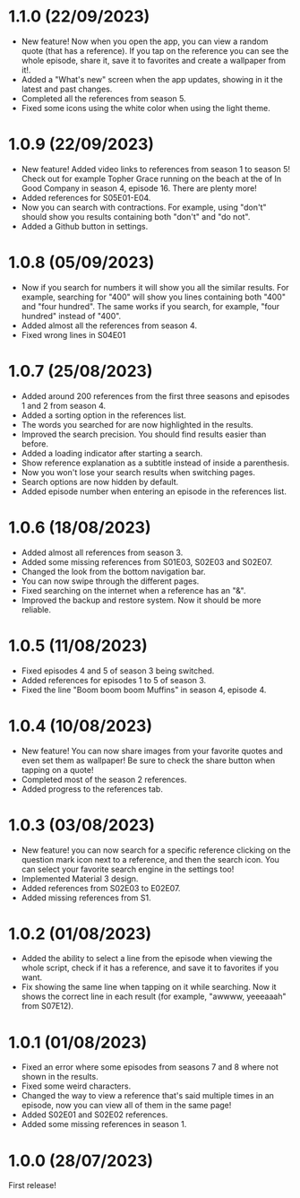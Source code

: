# 1.1.0 (22/09/2023)

- New feature! Now when you open the app, you can view a random quote (that has a reference). If you tap on the reference you can see the whole episode, share it, save it to favorites and create a wallpaper from it!.
- Added a "What's new" screen when the app updates, showing in it the latest and past changes.
- Completed all the references from season 5.
- Fixed some icons using the white color when using the light theme.

# 1.0.9 (22/09/2023)

- New feature! Added video links to references from season 1 to season 5! Check out for example Topher Grace running on the beach at the of In Good Company in season 4, episode 16. There are plenty more!
- Added references for S05E01-E04.
- Now you can search with contractions. For example, using "don't" should show you results containing both "don't" and "do not".
- Added a Github button in settings.

# 1.0.8 (05/09/2023)

- Now if you search for numbers it will show you all the similar results. For example, searching for "400" will show you lines containing both "400" and "four hundred". The same works if you search, for example, "four hundred" instead of "400".
- Added almost all the references from season 4.
- Fixed wrong lines in S04E01

# 1.0.7 (25/08/2023)

- Added around 200 references from the first three seasons and episodes 1 and 2 from season 4.
- Added a sorting option in the references list.
- The words you searched for are now highlighted in the results.
- Improved the search precision. You should find results easier than before.
- Added a loading indicator after starting a search.
- Show reference explanation as a subtitle instead of inside a parenthesis.
- Now you won't lose your search results when switching pages.
- Search options are now hidden by default.
- Added episode number when entering an episode in the references list.

# 1.0.6 (18/08/2023)

- Added almost all references from season 3.
- Added some missing references from S01E03, S02E03 and S02E07.
- Changed the look from the bottom navigation bar.
- You can now swipe through the different pages.
- Fixed searching on the internet when a reference has an "&".
- Improved the backup and restore system. Now it should be more reliable.

# 1.0.5 (11/08/2023)

- Fixed episodes 4 and 5 of season 3 being switched.
- Added references for episodes 1 to 5 of season 3.
- Fixed the line "Boom boom boom Muffins" in season 4, episode 4.

# 1.0.4 (10/08/2023)

- New feature! You can now share images from your favorite quotes and even set them as wallpaper! Be sure to check the share button when tapping on a quote!
- Completed most of the season 2 references.
- Added progress to the references tab.

# 1.0.3 (03/08/2023)

- New feature! you can now search for a specific reference clicking on the question mark icon next to a reference, and then the search icon. You can select your favorite search engine in the settings too!
- Implemented Material 3 design.
- Added references from S02E03 to E02E07.
- Added missing references from S1.

# 1.0.2 (01/08/2023)

- Added the ability to select a line from the episode when viewing the whole script, check if it has a reference, and save it to favorites if you want.
- Fix showing the same line when tapping on it while searching. Now it shows the correct line in each result (for example, "awwww, yeeeaaah" from S07E12).

# 1.0.1 (01/08/2023)

- Fixed an error where some episodes from seasons 7 and 8 where not shown in the results.
- Fixed some weird characters.
- Changed the way to view a reference that's said multiple times in an episode, now you can view all of them in the same page!
- Added S02E01 and S02E02 references.
- Added some missing references in season 1.

# 1.0.0 (28/07/2023)

First release!